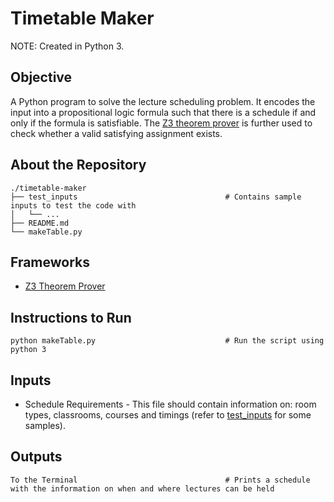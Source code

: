 # Timetable Maker

NOTE: Created in Python 3.

## Objective

A Python program to solve the lecture scheduling problem. It encodes the input into a propositional logic formula such that there is a schedule if and only if the formula is satisfiable. The [Z3 theorem prover](https://github.com/Z3Prover/z3.git) is further used to check whether a valid satisfying assignment exists.

## About the Repository
```
./timetable-maker
├── test_inputs                                 # Contains sample inputs to test the code with
│   └── ...
├── README.md
└── makeTable.py
```

## Frameworks
- [Z3 Theorem Prover](https://github.com/Z3Prover/z3.git)

## Instructions to Run
```
python makeTable.py                             # Run the script using python 3
```

## Inputs
- Schedule Requirements - This file should contain information on: room types, classrooms, courses and timings (refer to [test_inputs](test_inputs/) for some samples).

## Outputs
```
To the Terminal                                 # Prints a schedule with the information on when and where lectures can be held

